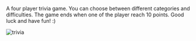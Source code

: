 A four player trivia game. You can choose between different categories and difficulties. The game ends when one of the player reach 10 points. Good luck and have fun! :)

![trivia](https://user-images.githubusercontent.com/74028194/111287885-549ace00-864c-11eb-8aae-dce79d943e48.png)
